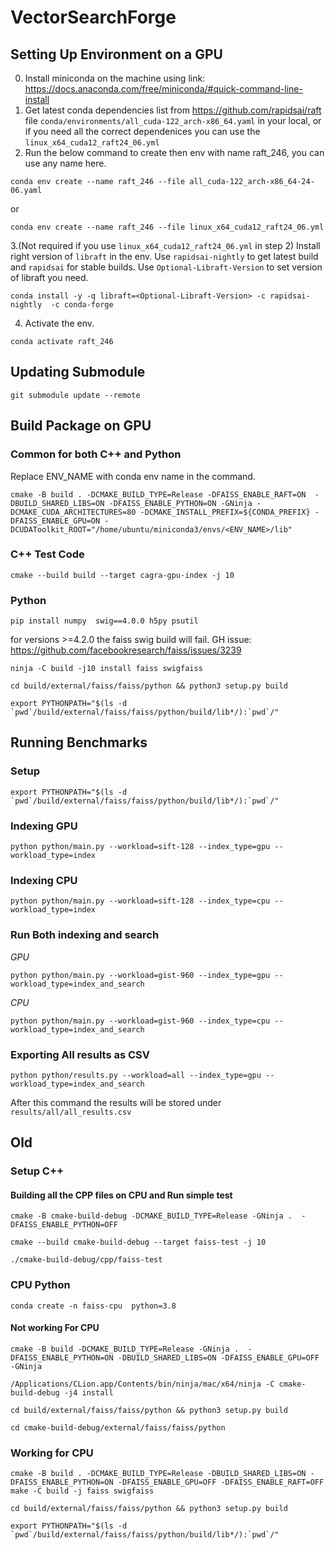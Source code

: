 # VectorSearchForge

## Setting Up Environment on a GPU
0. Install miniconda on the machine using link: https://docs.anaconda.com/free/miniconda/#quick-command-line-install
1. Get latest conda dependencies list from https://github.com/rapidsai/raft file `conda/environments/all_cuda-122_arch-x86_64.yaml` in your local, or if you need all the correct dependenices you can use the `linux_x64_cuda12_raft24_06.yml`
2. Run the below command to create then env with name raft_246, you can use any name here.
```
conda env create --name raft_246 --file all_cuda-122_arch-x86_64-24-06.yaml
```
or
```
conda env create --name raft_246 --file linux_x64_cuda12_raft24_06.yml
```

3.(Not required if you use `linux_x64_cuda12_raft24_06.yml` in step 2) Install right version of `libraft` in the env. Use `rapidsai-nightly` to get latest build and `rapidsai` for stable builds. Use `Optional-Libraft-Version` to set version of libraft you need.

```
conda install -y -q libraft=<Optional-Libraft-Version> -c rapidsai-nightly  -c conda-forge
```
4. Activate the env.
```
conda activate raft_246
```

## Updating Submodule
```
git submodule update --remote
```

## Build Package on GPU
### Common for both C++ and Python
Replace ENV_NAME with conda env name in the command.

```
cmake -B build . -DCMAKE_BUILD_TYPE=Release -DFAISS_ENABLE_RAFT=ON  -DBUILD_SHARED_LIBS=ON -DFAISS_ENABLE_PYTHON=ON -GNinja -DCMAKE_CUDA_ARCHITECTURES=80 -DCMAKE_INSTALL_PREFIX=${CONDA_PREFIX} -DFAISS_ENABLE_GPU=ON -DCUDAToolkit_ROOT="/home/ubuntu/miniconda3/envs/<ENV_NAME>/lib"
```
### C++ Test Code

```
cmake --build build --target cagra-gpu-index -j 10
```

### Python

```
pip install numpy  swig==4.0.0 h5py psutil
```
for versions >=4.2.0 the faiss swig build will fail. GH issue: https://github.com/facebookresearch/faiss/issues/3239

```
ninja -C build -j10 install faiss swigfaiss

```

```
cd build/external/faiss/faiss/python && python3 setup.py build

export PYTHONPATH="$(ls -d `pwd`/build/external/faiss/faiss/python/build/lib*/):`pwd`/"
```

## Running Benchmarks

### Setup
```
export PYTHONPATH="$(ls -d `pwd`/build/external/faiss/faiss/python/build/lib*/):`pwd`/"
```

### Indexing GPU
```
python python/main.py --workload=sift-128 --index_type=gpu --workload_type=index
```

### Indexing CPU
```
python python/main.py --workload=sift-128 --index_type=cpu --workload_type=index
```

### Run Both indexing and search 

*GPU*
```
python python/main.py --workload=gist-960 --index_type=gpu --workload_type=index_and_search
```

*CPU*
```
python python/main.py --workload=gist-960 --index_type=cpu --workload_type=index_and_search
```

### Exporting All results as CSV
```
python python/results.py --workload=all --index_type=gpu --workload_type=index_and_search
```
After this command the results will be stored under `results/all/all_results.csv`



## Old 
### Setup C++
#### Building all the CPP files on CPU and Run simple test
```
cmake -B cmake-build-debug -DCMAKE_BUILD_TYPE=Release -GNinja .  -DFAISS_ENABLE_PYTHON=OFF
```

```
cmake --build cmake-build-debug --target faiss-test -j 10
```

```
./cmake-build-debug/cpp/faiss-test
```

### CPU Python
```conda create -n faiss-cpu  python=3.8```

#### Not working For CPU
```
cmake -B build -DCMAKE_BUILD_TYPE=Release -GNinja .  -DFAISS_ENABLE_PYTHON=ON -DBUILD_SHARED_LIBS=ON -DFAISS_ENABLE_GPU=OFF -GNinja
```

```
/Applications/CLion.app/Contents/bin/ninja/mac/x64/ninja -C cmake-build-debug -j4 install

```

```
cd build/external/faiss/faiss/python && python3 setup.py build
```

```
cd cmake-build-debug/external/faiss/faiss/python
```

### Working for CPU
```
cmake -B build . -DCMAKE_BUILD_TYPE=Release -DBUILD_SHARED_LIBS=ON -DFAISS_ENABLE_PYTHON=ON -DFAISS_ENABLE_GPU=OFF -DFAISS_ENABLE_RAFT=OFF
make -C build -j faiss swigfaiss

cd build/external/faiss/faiss/python && python3 setup.py build

export PYTHONPATH="$(ls -d `pwd`/build/external/faiss/faiss/python/build/lib*/):`pwd`/"

```